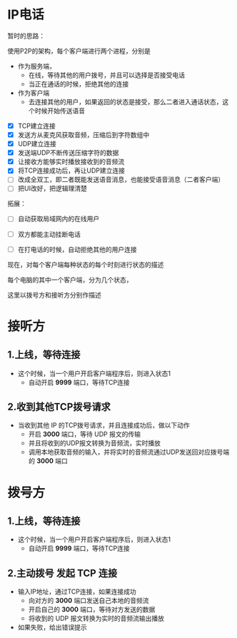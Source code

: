 # IP电话

暂时的思路：

使用P2P的架构，每个客户端进行两个进程，分别是

* 作为服务端，
  * 在线，等待其他的用户拨号，并且可以选择是否接受电话
  * 当正在通话的时候，拒绝其他的连接
* 作为客户端
  * 去连接其他的用户，如果返回的状态是接受，那么二者进入通话状态，这个时候开始传送语音



- [x] TCP建立连接
- [x] 发送方从麦克风获取音频，压缩后到字符数组中
- [x] UDP建立连接
- [x] 发送端UDP不断传送压缩字符的数据
- [x] 让接收方能够实时播放接收到的音频流
- [x] 将TCP连接成功后，再让UDP建立连接
- [ ] 改成全双工，即二者既能发送语音消息，也能接受语音消息（二者客户端）
- [ ] 把UI改好，把逻辑理清楚

拓展：

- [ ] 自动获取局域网内的在线用户
- [ ] 双方都能主动挂断电话
- [ ] 在打电话的时候，自动拒绝其他的用户连接





现在，对每个客户端每种状态的每个时刻进行状态的描述



每个电脑的其中一个客户端，分为几个状态，

这里以拨号方和接听方分别作描述

# 接听方

## 1.上线，等待连接

* 这个时候，当一个用户开启客户端程序后，则进入状态1
  * 自动开启 **9999** 端口，等待TCP连接

## 2.收到其他TCP拨号请求

* 当收到其他 IP 的TCP拨号请求，并且连接成功后，做以下动作
  * 开启 **3000** 端口，等待 UDP 报文的传输
  * 并且将收到的UDP报文转换为音频流，实时播放
  * 调用本地获取音频的输入，并将实时的音频流通过UDP发送回对应拨号端的 **3000** 端口



# 拨号方

## 1.上线，等待连接

- 这个时候，当一个用户开启客户端程序后，则进入状态1
  - 自动开启 **9999** 端口，等待TCP连接

## 2.主动拨号 发起 TCP 连接

* 输入IP地址，通过TCP连接，如果连接成功
  * 向对方的 **3000** 端口发送自己本地的音频流
  * 开启自己的 **3000** 端口，等待对方发送的数据
  * 将收到的 UDP 报文转换为实时的音频流输出播放
* 如果失败，给出错误提示